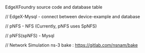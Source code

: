 EdgeXFoundry source code and database table

// EdgeX-Mysql - connect between device-example and database

// pNFS - NFS (Currently, pNFS uses SpNFS)

// pNFS(spNFS) - Mysql

// Network Simulation ns-3
   bake : https://gitlab.com/nsnam/bake
